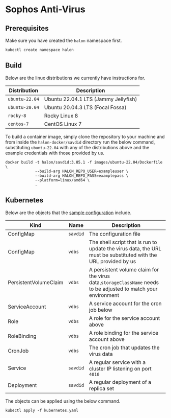 # Sophos Anti-Virus

## Prerequisites

Make sure you have created the `halon` namespace first.

```
kubectl create namespace halon
```

## Build

Below are the linux distributions we currently have instructions for.

| Distribution   | Description                          |
| -------------- | -----------------------------------  |
| `ubuntu-22.04` | Ubuntu 22.04.1 LTS (Jammy Jellyfish) |
| `ubuntu-20.04` | Ubuntu 20.04.3 LTS (Focal Fossa)     |
| `rocky-8`      | Rocky Linux 8                        |
| `centos-7`     | CentOS Linux 7                       |

To build a container image, simply clone the repository to your machine and from inside the `halon-docker/savdid` directory run the below command, substituting `ubuntu-22.04` with any of the distributions above and the example credentials with those provided by us.

```
docker build -t halon/savdid:3.85.1 -f images/ubuntu-22.04/Dockerfile \
             --build-arg HALON_REPO_USER=exampleuser \
             --build-arg HALON_REPO_PASS=examplepass \
             --platform=linux/amd64 \
             .
```

## Kubernetes

Below are the objects that the [sample configuration](kubernetes.yaml) include.

Kind                  | Name         | Description                                                                                                     |
--------------------- | ------------ | --------------------------------------------------------------------------------------------------------------- |
ConfigMap             | `savdid`     | The configuration file                                                                                          |
ConfigMap             | `vdbs`       | The shell script that is run to update the virus data, the URL must be substituted with the URL provided by us  |
PersistentVolumeClaim | `vdbs`       | A persistent volume claim for the virus data,`storageClassName` needs to be adjusted to match your environment  |
ServiceAccount        | `vdbs`       | A service account for the cron job below                                                                        |
Role                  | `vdbs`       | A role for the service account above                                                                            |
RoleBinding           | `vdbs`       | A role binding for the service account above                                                                    |
CronJob               | `vdbs`       | The cron job that updates the virus data                                                                        |
Service               | `savdid`     | A regular service with a cluster IP listening on port `4010`                                                    |
Deployment            | `savdid`     | A regular deployment of a replica set                                                                           |

The objects can be applied using the below command.

```
kubectl apply -f kubernetes.yaml
```
